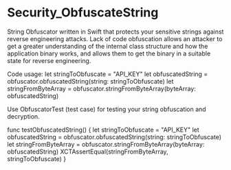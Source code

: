 # Security_ObfuscateString
String Obfuscator written in Swift that protects your sensitive strings against reverse engineering attacks. Lack of code obfuscation allows an attacker to get a greater understanding of the internal class structure and how the application binary works, and allows them to get the binary in a suitable state for reverse engineering.


Code usage:
        let stringToObfuscate = "API_KEY"
        let obfuscatedString = obfuscator.obfuscatedString(string: stringToObfuscate)
        let stringFromByteArray = obfuscator.stringFromByteArray(byteArray: obfuscatedString)
       
       
Use ObfuscatorTest (test case) for testing your string obfuscation and decryption.

func testObfuscatedString() {
        let stringToObfuscate = "API_KEY"
        let obfuscatedString = obfuscator.obfuscatedString(string: stringToObfuscate)
        let stringFromByteArray = obfuscator.stringFromByteArray(byteArray: obfuscatedString)
        XCTAssertEqual(stringFromByteArray, stringToObfuscate)
}

